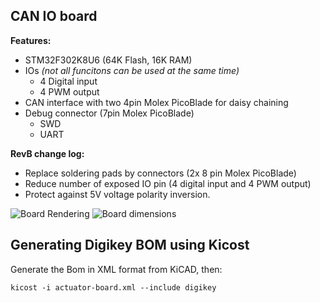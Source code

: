 ## CAN IO board

__Features:__

- STM32F302K8U6 (64K Flash, 16K RAM)
- IOs _(not all funcitons can be used at the same time)_
    - 4 Digital input
    - 4 PWM output
- CAN interface with two 4pin Molex PicoBlade for daisy chaining
- Debug connector (7pin Molex PicoBlade)
    - SWD
    - UART

__RevB change log:__

- Replace soldering pads by connectors (2x 8 pin Molex PicoBlade)
- Reduce number of exposed IO pin (4 digital input and 4 PWM output)
- Protect against 5V voltage polarity inversion.

![Board Rendering](https://raw.githubusercontent.com/cvra/can-io-board/master/can-io-RevB.png)
![Board dimensions](https://raw.githubusercontent.com/cvra/can-io-board/master/can-io-RevB-dimensions.png)

## Generating Digikey BOM using Kicost

Generate the Bom in XML format from KiCAD, then:

```
kicost -i actuator-board.xml --include digikey
```
